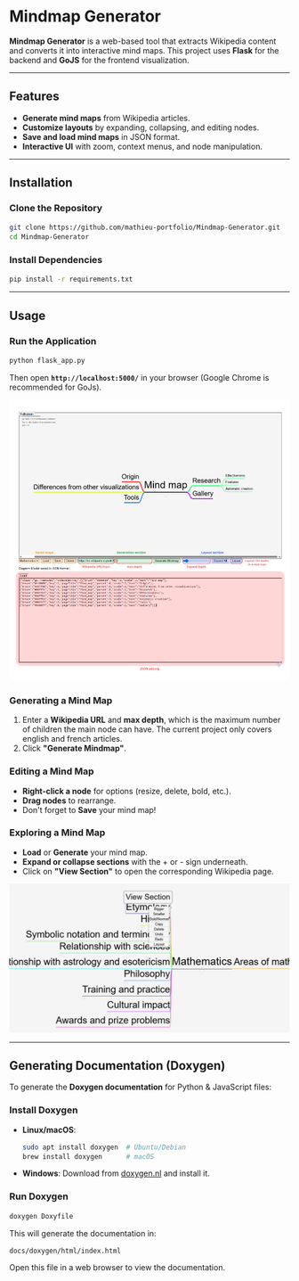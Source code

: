 # Mindmap Generator

**Mindmap Generator** is a web-based tool that extracts Wikipedia content and converts it into interactive mind maps. This project uses **Flask** for the backend and **GoJS** for the frontend visualization.

---

## Features
- **Generate mind maps** from Wikipedia articles.
- **Customize layouts** by expanding, collapsing, and editing nodes.
- **Save and load mind maps** in JSON format.
- **Interactive UI** with zoom, context menus, and node manipulation.

---

## Installation
### **Clone the Repository**
```sh
git clone https://github.com/mathieu-portfolio/Mindmap-Generator.git
cd Mindmap-Generator
```

### **Install Dependencies**
```sh
pip install -r requirements.txt
```

---

## **Usage**
### **Run the Application**
```sh
python flask_app.py
```
Then open **`http://localhost:5000/`** in your browser (Google Chrome is recommended for GoJs).

![App Preview](docs/resources/app.png)

### **Generating a Mind Map**
1. Enter a **Wikipedia URL** and **max depth**, which is the maximum number of children the main node can have. The current project only covers english and french articles.
3. Click **"Generate Mindmap"**.

### **Editing a Mind Map**
- **Right-click a node** for options (resize, delete, bold, etc.).
- **Drag nodes** to rearrange.
- Don't forget to **Save** your mind map!

### **Exploring a Mind Map**
- **Load** or **Generate** your mind map.
- **Expand or collapse sections** with the + or - sign underneath.
- Click on **"View Section"** to open the corresponding Wikipedia page.

![Zoom & Context Menu](docs/resources/zoom.png)

---

## **Generating Documentation (Doxygen)**
To generate the **Doxygen documentation** for Python & JavaScript files:

### **Install Doxygen**
- **Linux/macOS**:  
  ```sh
  sudo apt install doxygen  # Ubuntu/Debian
  brew install doxygen      # macOS
  ```
- **Windows**: Download from [doxygen.nl](https://www.doxygen.nl/download.html) and install it.

### **Run Doxygen**
```sh
doxygen Doxyfile
```
This will generate the documentation in:
```
docs/doxygen/html/index.html
```
Open this file in a web browser to view the documentation.

